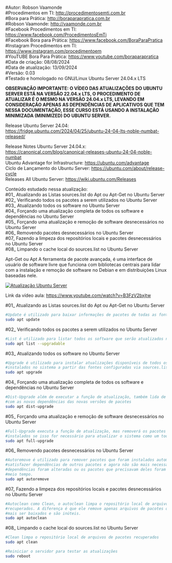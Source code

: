 #Autor: Robson Vaamonde<br>
#Procedimentos em TI: http://procedimentosemti.com.br<br>
#Bora para Prática: http://boraparapratica.com.br<br>
#Robson Vaamonde: http://vaamonde.com.br<br>
#Facebook Procedimentos em TI: https://www.facebook.com/ProcedimentosEmTi<br>
#Facebook Bora para Prática: https://www.facebook.com/BoraParaPratica<br>
#Instagram Procedimentos em TI: https://www.instagram.com/procedimentoem<br>
#YouTUBE Bora Para Prática: https://www.youtube.com/boraparapratica<br>
#Data de criação: 08/08/2024<br>
#Data de atualização: 13/09/2024<br>
#Versão: 0.03<br>
#Testado e homologado no GNU/Linux Ubuntu Server 24.04.x LTS

**OBSERVAÇÃO IMPORTANTE: O VÍDEO DAS ATUALIZAÇÕES DO UBUNTU SERVER ESTÁ NA VERSÃO 22.04.x LTS, O PROCEDIMENTO DE ATUALIZAR É O MESMO NA VERSÃO 24.04.x LTS, LEVANDO EM CONSIDERAÇÃO APENAS AS DEPENDÊNCIAS DE APLICATIVOS QUE TEM NESSA DOCUMENTAÇÃO, ESSE CURSO ESTÁ USANDO A INSTALAÇÃO MINIMIZADA (MINIMIZED) DO UBUNTU SERVER.**

Release Ubuntu Server 24.04: https://fridge.ubuntu.com/2024/04/25/ubuntu-24-04-lts-noble-numbat-released/

Release Notes Ubuntu Server 24.04.x: https://canonical.com/blog/canonical-releases-ubuntu-24-04-noble-numbat<br>
Ubuntu Advantage for Infrastructure: https://ubuntu.com/advantage<br>
Ciclo de Lançamento do Ubuntu Server: https://ubuntu.com/about/release-cycle<br>
Releases All Ubuntu Server: https://wiki.ubuntu.com/Releases

Conteúdo estudado nessa atualização:<br>
#01_ Atualizando as Listas sources.list do Apt ou Apt-Get no Ubuntu Server<br>
#02_ Verificando todos os pacotes a serem utilizados no Ubuntu Server<br>
#03_ Atualizando todos os software no Ubuntu Server<br>
#04_ Forçando uma atualização completa de todos os software e dependências no Ubuntu Server<br>
#05_ Forçando uma atualização e remoção de software desnecessários no Ubuntu Server<br>
#06_ Removendo pacotes desnecessários no Ubuntu Server<br>
#07_ Fazendo a limpeza dos repositórios locais e pacotes desnecessários no Ubuntu Server<br>
#08_ Limpando o cache local do sources.list no Ubuntu Server<br>

Apt-Get ou Apt A ferramenta de pacote avançada, é uma interface de usuário de software livre que funciona com bibliotecas centrais para lidar com a instalação e remoção de software no Debian e em distribuições Linux baseadas nele.

[![Atualização Ubuntu Server](http://img.youtube.com/vi/B3FzV2bxjtw/0.jpg)](https://www.youtube.com/watch?v=B3FzV2bxjtw "Atualização Ubuntu Server")

Link da vídeo aula: https://www.youtube.com/watch?v=B3FzV2bxjtw

#01_ Atualizando as Listas sources.list do Apt ou Apt-Get no Ubuntu Server<br>
```bash
#Update é utilizado para baixar informações de pacotes de todas as fontes configuradas.
sudo apt update
```

#02_ Verificando todos os pacotes a serem utilizados no Ubuntu Server<br>
```bash
#List é utilizado para listar todos os software que serão atualizados no sistema.
sudo apt list --upgradable
```

#03_ Atualizando todos os software no Ubuntu Server<br>
```bash
#Upgrade é utilizado para instalar atualizações disponíveis de todos os pacotes atualmente 
#instalados no sistema a partir das fontes configuradas via sources.list
sudo apt upgrade
```

#04_ Forçando uma atualização completa de todos os software e dependências no Ubuntu Server<br>
```bash
#Dist-Upgrade além de executar a função de atualização, também lida de forma inteligente 
#com as novas dependências das novas versões de pacotes
sudo apt dist-upgrade
```

#05_ Forçando uma atualização e remoção de software desnecessários no Ubuntu Server<br>
```bash
#Full-Upgrade executa a função de atualização, mas removerá os pacotes atualmente 
#instalados se isso for necessário para atualizar o sistema como um todo
sudo apt full-upgrade
```

#06_ Removendo pacotes desnecessários no Ubuntu Server<br>
```bash
#Autoremove é utilizado para remover pacotes que foram instalados automaticamente para 
#satisfazer dependências de outros pacotes e agora não são mais necessários, pois as 
#dependências foram alteradas ou os pacotes que precisavam deles foram removidos nesse 
#meio tempo.
sudo apt autoremove
```

#07_ Fazendo a limpeza dos repositórios locais e pacotes desnecessários no Ubuntu Server<br>
```bash
#Autoclean como Clean, o autoclean limpa o repositório local de arquivos de pacotes 
#recuperados. A diferença é que ele remove apenas arquivos de pacotes que não podem 
#mais ser baixados e são inúteis.
sudo apt autoclean
```

#08_ Limpando o cache local do sources.list no Ubuntu Server<br> 
```bash
#Clean limpa o repositório local de arquivos de pacotes recuperados
sudo apt clean

#Reiniciar o servidor para testar as atualizações
sudo reboot
```